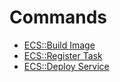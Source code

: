 # Commands

- [ECS::Build Image](https://github.com/nymag/airmail/blob/master/docs/commands/ecs/build-image.md)
- [ECS::Register Task](https://github.com/nymag/airmail/blob/master/docs/commands/ecs/register-task.md)
- [ECS::Deploy Service](https://github.com/nymag/airmail/blob/master/docs/commands/ecs/deploy-service.md)
